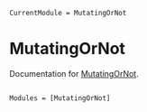 ```@meta
CurrentModule = MutatingOrNot
```

# MutatingOrNot

Documentation for [MutatingOrNot](https://github.com/ClimFlows/MutatingOrNot.jl).

```@index
```

```@autodocs
Modules = [MutatingOrNot]
```
